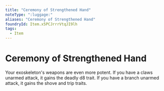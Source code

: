 ```yaml
---
title: "Ceremony of Strengthened Hand"
noteType: ":luggage:"
aliases: "Ceremony of Strengthened Hand"
foundryId: Item.x5PCJrrrVtqJI9lh
tags:
  - Item
---
```


# Ceremony of Strengthened Hand

Your exoskeleton's weapons are even more potent. If you have a claws unarmed attack, it gains the deadly d8 trait. If you have a branch unarmed attack, it gains the shove and trip traits.
